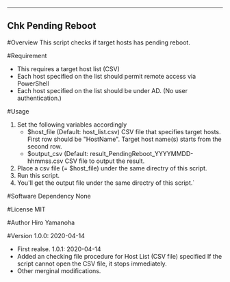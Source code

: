 ---------------------------------------------------
Chk Pending Reboot
---------------------------------------------------

#Overview
This script checks if target hosts has pending reboot.

#Requirement
- This requires a target host list (CSV)
- Each host specified on the list should permit remote access via PowerShell
- Each host specified on the list should be under AD. (No user authentication.)

#Usage
1) Set the following variables accordingly
   - $host_file (Default: host_list.csv)
     CSV file that specifies target hosts.
     First row should be "HostName".
		 Target host name(s) starts from the second row.
   - $output_csv (Default: result_PendingReboot_YYYYMMDD-hhmmss.csv
     CSV file to output the result.
2) Place a csv file (= $host_file) under the same directry of this script.
3) Run this script.
4) You'll get the output file under the same directry of this script.`

#Software Dependency
None

#License
MIT

#Author
Hiro Yamanoha

#Version
1.0.0: 2020-04-14
 - First realse.
1.0.1: 2020-04-14
 - Added an checking file procedure for Host List (CSV file) specified
   If the script cannot open the CSV file, it stops immediately.
 - Other merginal modifications.
